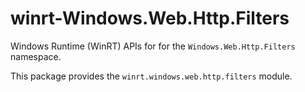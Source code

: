 <!-- warning: Please don't edit this file. It was automatically generated. -->

# winrt-Windows.Web.Http.Filters

Windows Runtime (WinRT) APIs for for the `Windows.Web.Http.Filters` namespace.

This package provides the `winrt.windows.web.http.filters` module.
